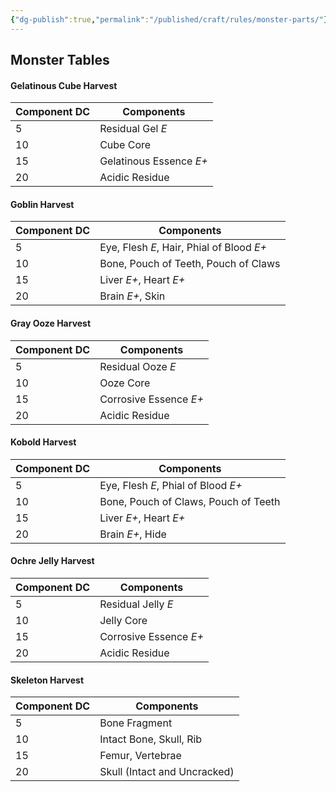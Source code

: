 ```yaml
---
{"dg-publish":true,"permalink":"/published/craft/rules/monster-parts/"}
---
```


## Monster Tables

#### Gelatinous Cube Harvest

| Component DC | Components              |
| ------------ | ----------------------- |
| 5            | Residual Gel *E*        |
| 10           | Cube Core               |
| 15           | Gelatinous Essence *E+* |
| 20           | Acidic Residue          |
#### Goblin Harvest

| Component DC | Components                                |
| ------------ | ----------------------------------------- |
| 5            | Eye, Flesh *E*, Hair, Phial of Blood *E+* |
| 10           | Bone, Pouch of Teeth, Pouch of Claws      |
| 15           | Liver *E+*, Heart *E+*                    |
| 20           | Brain *E+*, Skin                          |
#### Gray Ooze Harvest

| Component DC | Components             |
| ------------ | ---------------------- |
| 5            | Residual Ooze *E*      |
| 10           | Ooze Core              |
| 15           | Corrosive Essence *E+* |
| 20           | Acidic Residue         |

#### Kobold Harvest

| Component DC | Components                           |
| ------------ | ------------------------------------ |
| 5            | Eye, Flesh *E*, Phial of Blood *E+*  |
| 10           | Bone, Pouch of Claws, Pouch of Teeth |
| 15           | Liver *E+*, Heart *E+*               |
| 20           | Brain *E+*, Hide                     |
#### Ochre Jelly Harvest

| Component DC | Components             |
| ------------ | ---------------------- |
| 5            | Residual Jelly *E*     |
| 10           | Jelly Core             |
| 15           | Corrosive Essence *E+* |
| 20           | Acidic Residue         |

#### Skeleton Harvest

| Component DC | Components                   |
| ------------ | ---------------------------- |
| 5            | Bone Fragment                |
| 10           | Intact Bone, Skull, Rib      |
| 15           | Femur, Vertebrae             |
| 20           | Skull (Intact and Uncracked) |
